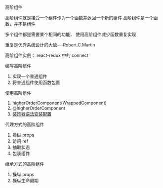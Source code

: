 高阶组件

高阶组件就是接受一个组件作为一个函数并返回一个新的组件
高阶组件是一个函数，并不是组件

多个组件都是需要某个相同的功能， 使用高阶组件减少函数重复实现

重复是优秀系统设计的大敌---Robert.C.Martin

高阶组件实例：
    react-redux 中的 connect

编写高阶组件
1. 实现一个普通组件
1. 将普通组件使用函数包裹

使用高阶组件
1. higherOrderComponent(WrappedComponent)
1. @higherOrderComponent
1. [装饰器语法安装配置](https://www.cnblogs.com/zhourongcode/p/9875286.html)

代理方式的高阶组件
1. 操纵 props
1. 访问 ref
1. 抽取状态
1. 包装组件

继承方式的高阶组件
1. 操纵 props
1. 操纵生命周期